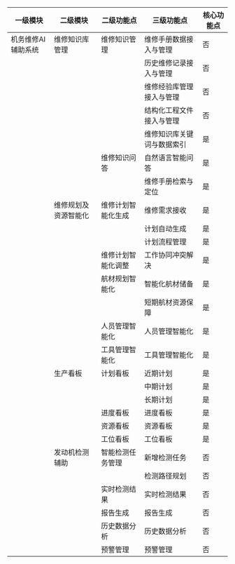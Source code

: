 | 一级模块           | 二级模块             | 二级功能点         | 三级功能点                 | 核心功能点 |
| ------------------ | -------------------- | ------------------ | -------------------------- | ---------- |
| 机务维修AI辅助系统 | 维修知识库管理       | 维修知识管理       | 维修手册数据接入与管理     | 否         |
|                    |                      |                    | 历史维修记录接入与管理     | 否         |
|                    |                      |                    | 维修经验库管理接入与管理   | 否         |
|                    |                      |                    | 结构化工程文件接入与管理   | 否         |
|                    |                      |                    | 维修知识库关键词与数据索引 | 是         |
|                    |                      | 维修知识问答       | 自然语言智能问答           | 是         |
|                    |                      |                    | 维修手册检索与定位         | 是         |
|                    | 维修规划及资源智能化 | 维修计划智能化生成 | 维修需求接收               | 是         |
|                    |                      |                    | 计划自动生成               | 是         |
|                    |                      |                    | 计划流程管理               | 是         |
|                    |                      | 维修计划智能化调整 | 工作协同冲突解决           | 是         |
|                    |                      | 航材规划智能化     | 智能化航材储备             | 是         |
|                    |                      |                    | 短期航材资源保障           | 是         |
|                    |                      | 人员管理智能化     | 人员管理智能化             | 是         |
|                    |                      | 工具管理智能化     | 工具管理智能化             | 是         |
|                    | 生产看板             | 计划看板           | 近期计划                   | 是         |
|                    |                      |                    | 中期计划                   | 是         |
|                    |                      |                    | 长期计划                   | 是         |
|                    |                      | 进度看板           | 进度看板                   | 是         |
|                    |                      | 资源看板           | 资源看板                   | 是         |
|                    |                      | 工位看板           | 工位看板                   | 是         |
|                    | 发动机检测辅助       | 智能检测任务管理   | 新增检测任务               | 否         |
|                    |                      |                    | 检测路径规划               | 否         |
|                    |                      | 实时检测结果       | 实时检测结果               | 否         |
|                    |                      | 报告生成           | 报告生成                   | 否         |
|                    |                      | 历史数据分析       | 历史数据分析               | 否         |
|                    |                      | 预警管理           | 预警管理                   | 否         |